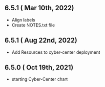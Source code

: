## 6.5.1 ( Mar 10th, 2022)
* Align labels
* Create NOTES.txt file

## 6.5.1 ( Aug 22nd, 2022)
* Add Resources to cyber-center deployment
## 6.5.0 ( Oct 19th, 2021)
* starting Cyber-Center chart
